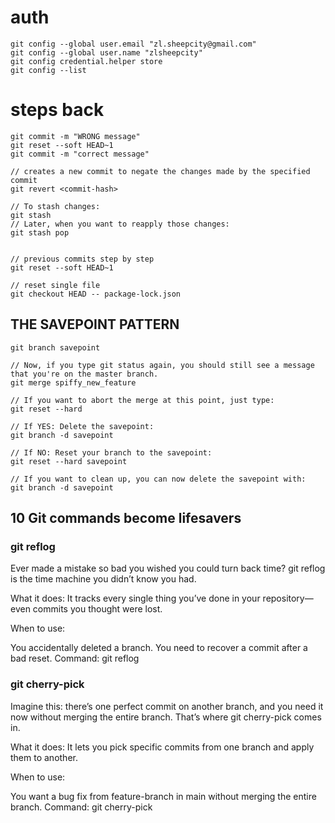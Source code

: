 # auth
```
git config --global user.email "zl.sheepcity@gmail.com"
git config --global user.name "zlsheepcity"
git config credential.helper store
git config --list
```

# steps back
```
git commit -m "WRONG message"
git reset --soft HEAD~1
git commit -m "correct message"

// creates a new commit to negate the changes made by the specified commit
git revert <commit-hash>

// To stash changes:
git stash
// Later, when you want to reapply those changes:
git stash pop


// previous commits step by step
git reset --soft HEAD~1

// reset single file
git checkout HEAD -- package-lock.json
```

## THE SAVEPOINT PATTERN
```
git branch savepoint

// Now, if you type git status again, you should still see a message that you're on the master branch.
git merge spiffy_new_feature

// If you want to abort the merge at this point, just type:
git reset --hard

// If YES: Delete the savepoint:
git branch -d savepoint

// If NO: Reset your branch to the savepoint:
git reset --hard savepoint

// If you want to clean up, you can now delete the savepoint with:
git branch -d savepoint
```

## 10 Git commands become lifesavers

### git reflog
Ever made a mistake so bad you wished you could turn back time? git reflog is the time machine you didn’t know you had.

What it does:
It tracks every single thing you’ve done in your repository—even commits you thought were lost.

When to use:

You accidentally deleted a branch.
You need to recover a commit after a bad reset.
Command:
git reflog

### git cherry-pick
Imagine this: there’s one perfect commit on another branch, and you need it now without merging the entire branch. That’s where git cherry-pick comes in.

What it does:
It lets you pick specific commits from one branch and apply them to another.

When to use:

You want a bug fix from feature-branch in main without merging the entire branch.
Command:
git cherry-pick <commit-hash>

